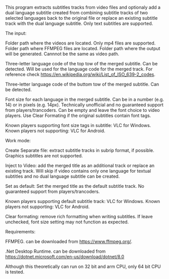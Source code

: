 This program extracts subtitles tracks from video files and optionaly add a dual language subtitle created from combining subtitle tracks of two selected languages back to the original file or replace an existing subtitle track with the dual language subtitle. Only text subtitles are supported. 

The input:

Folder path where the videos are located. Only mp4 files are supported.
Folder path where FFMPEG files are located.
Folder path where the output will be generated. Cannnot be the same as video path.

Three-letter language code of the top tow of the merged subtitle. Can be detected. Will be used for the language code for the merged track. For reference check https://en.wikipedia.org/wiki/List_of_ISO_639-2_codes.

Three-letter language code of the buttom tow of the merged subtitle. Can be detected.

Font size for each language in the merged subtitle. Can be in a number (e.g. 14) or in pixels (e.g. 14px). Technically unofficial and no guaranteed support from players/trancoders. Can be empty and leave the font choice to video players. Use Clear Formating if the original subtitles contain font tags. 

Known players supporting font size tags in subtitle: VLC for Windows.
Known players not supporting: VLC for Android. 

Work mode:

Create Separate file: extract subtitle tracks in subrip format, if possible. Graphics subtitles are not supported. 

Inject to Video: add the merged title as an additional track or replace an existing track. Will skip if video contains only one language for textual subtitles and no dual language subtitle can be created.

Set as default: Set the merged title as the default subtitle track. No guaranteed support from players/trancoders. 

Known players supporting default subtitle track: VLC for Windows.
Known players not supporting: VLC for Android. 

Clear formating: remove rich formatting when writing subtitles. If leave unchecked, font size setting may not function as expected.  

Requirements:

FFMPEG. can be downloaded from https://www.ffmpeg.org/.

.Net Desktop Runtime. can be downloaded from https://dotnet.microsoft.com/en-us/download/dotnet/8.0

Although this theoretically can run on 32 bit and arm CPU, only 64 bit CPU is tested.

